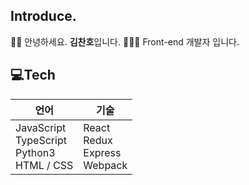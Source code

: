 ## Introduce.

👋🏻 안녕하세요. **김찬호**입니다. 
👨🏻‍💻 Front-end 개발자 입니다.

## 💻Tech
| 언어 | 기술 |
| --- | --- |
| JavaScript <br> TypeScript <br> Python3 <br> HTML / CSS | React <br> Redux <br> Express <br> Webpack |


<!---
annyhpk/annyhpk is a ✨ special ✨ repository because its `README.md` (this file) appears on your GitHub profile.
You can click the Preview link to take a look at your changes.
--->
